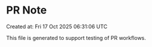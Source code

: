 # PR Note

Created at: Fri 17 Oct 2025 06:31:06 UTC

This file is generated to support testing of PR workflows.

